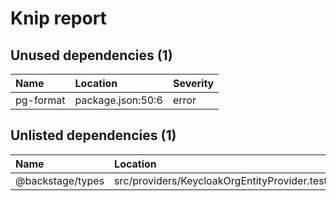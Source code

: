 # Knip report

## Unused dependencies (1)

| Name      | Location          | Severity |
| :-------- | :---------------- | :------- |
| pg-format | package.json:50:6 | error    |

## Unlisted dependencies (1)

| Name             | Location                                        | Severity |
| :--------------- | :---------------------------------------------- | :------- |
| @backstage/types | src/providers/KeycloakOrgEntityProvider.test.ts | error    |
